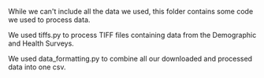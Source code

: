 While we can't include all the data we used, this folder contains some code we used to process data.

We used tiffs.py to process TIFF files containing data from the Demographic and Health Surveys.

We used data_formatting.py to combine all our downloaded and processed data into one csv.
